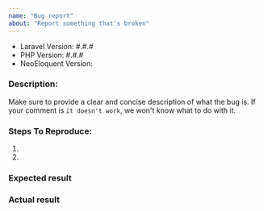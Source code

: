 ```yaml
---
name: "Bug report"
about: "Report something that's broken"
---
```


<!-- DO NOT THROW THIS AWAY -->
<!-- Fill out the FULL versions with patch versions -->

- Laravel Version: #.#.#
- PHP Version: #.#.#
- NeoEloquent Version:

### Description:
Make sure to provide a clear and concise description of what the bug is. If your comment is `it doesn't work`, we won't know what to do with it.

### Steps To Reproduce:
1.
2.


### Expected result

### Actual result



